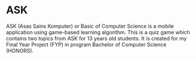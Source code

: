 # ASK
ASK (Asas Sains Komputer) or Basic of Computer Science is a mobile application using game-based learning algorithm. This is a quiz game which contains two topics from ASK for 13 years old students. It is created for my Final Year Project (FYP) in program Bachelor of Computer Science (HONORS).
